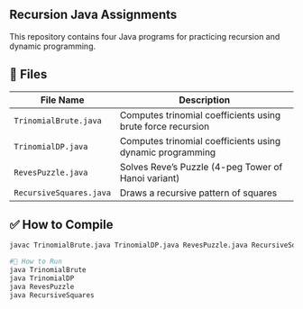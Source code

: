 ## Recursion Java Assignments

This repository contains four Java programs for practicing recursion and dynamic programming.

## 📂 Files

| File Name             | Description                                              |
| --------------------- | -------------------------------------------------------- |
| `TrinomialBrute.java` | Computes trinomial coefficients using brute force recursion |
| `TrinomialDP.java`    | Computes trinomial coefficients using dynamic programming |
| `RevesPuzzle.java`    | Solves Reve’s Puzzle (4-peg Tower of Hanoi variant)     |
| `RecursiveSquares.java` | Draws a recursive pattern of squares                    |

## ✅ How to Compile

```bash
javac TrinomialBrute.java TrinomialDP.java RevesPuzzle.java RecursiveSquares.java

#🚀 How to Run
java TrinomialBrute
java TrinomialDP
java RevesPuzzle
java RecursiveSquares
